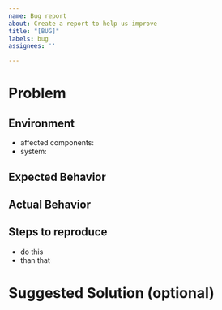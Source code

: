 ```yaml
---
name: Bug report
about: Create a report to help us improve
title: "[BUG]"
labels: bug
assignees: ''

---
```


# Problem

## Environment
- affected components: 
- system: 

## Expected Behavior


## Actual Behavior


## Steps to reproduce
- do this
- than that

# Suggested Solution (optional)
